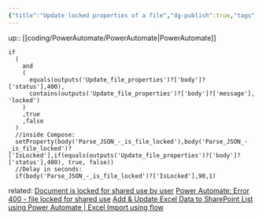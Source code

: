 ```yaml
---
{"title":"Update locked properties of a file","dg-publish":true,"tags":["coding/PowerAutomate"],"language":"en","permalink":"/coding/power-automate/update-locked-properties-of-a-file/","dgPassFrontmatter":true}
---
```


up:: [[coding/PowerAutomate/PowerAutomate\|PowerAutomate]]


```excel
if
  (
    and
    (
      equals(outputs('Update_file_properties')?['body']?['status'],400), 
      contains(outputs('Update_file_properties')?['body']?['message'], 'locked')
    )
    ,true
    ,false
  )
  //inside Compose:
  setProperty(body('Parse_JSON_-_is_file_locked'),body('Parse_JSON_-_is_file_locked')?['IsLocked'],if(equals(outputs('Update_file_properties')?['body']?['status'],400), true, false))
  //Delay in seconds:
  if(body('Parse_JSON_-_is_file_locked')?['IsLocked'],90,1)
```
related:
[Document is locked for shared use by user](https://powerusers.microsoft.com/t5/Building-Flows/PowerAutomate-Handling-Document-is-locked-for-shared-use-by/td-p/734031)
[Power Automate: Error 400 - file locked for shared use](https://www.youtube.com/watch?v=_wLBj1UFhag)
[Add & Update Excel Data to SharePoint List using Power Automate | Excel Import using flow](https://www.youtube.com/watch?v=uEZI_b1Gs-k)
